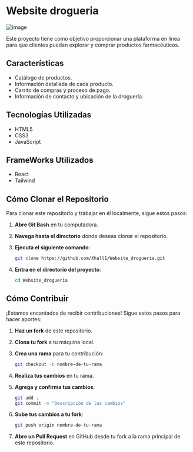 # Website drogueria

![image](https://github.com/Xhall1/Website_drogueria/assets/114125924/8d1a365d-b00e-4fb4-9e2a-045758551407)


Este proyecto tiene como objetivo proporcionar una plataforma en línea para que clientes puedan explorar y comprar productos farmacéuticos.

## Características

- Catálogo de productos.
- Información detallada de cada producto.
- Carrito de compras y proceso de pago.
- Información de contacto y ubicación de la droguería.

## Tecnologías Utilizadas

- HTML5
- CSS3
- JavaScript

## FrameWorks Utilizados
- React
- Tailwind

## Cómo Clonar el Repositorio

Para clonar este repositorio y trabajar en él localmente, sigue estos pasos:

1. **Abre Git Bash** en tu computadora.
2. **Navega hasta el directorio** donde deseas clonar el repositorio.
3. **Ejecuta el siguiente comando**:

    ```sh
    git clone https://github.com/Xhall1/Website_drogueria.git
    ```

4. **Entra en el directorio del proyecto**:

    ```sh
    cd Website_drogueria
    ```

## Cómo Contribuir

¡Estamos encantados de recibir contribuciones! Sigue estos pasos para hacer aportes:

1. **Haz un fork** de este repositorio.
2. **Clona tu fork** a tu máquina local.
3. **Crea una rama** para tu contribución:

    ```sh
    git checkout -b nombre-de-tu-rama
    ```

4. **Realiza tus cambios** en tu rama.
5. **Agrega y confirma tus cambios**:

    ```sh
    git add .
    git commit -m "Descripción de los cambios"
    ```

6. **Sube tus cambios a tu fork**:

    ```sh
    git push origin nombre-de-tu-rama
    ```

7. **Abre un Pull Request** en GitHub desde tu fork a la rama principal de este repositorio.
